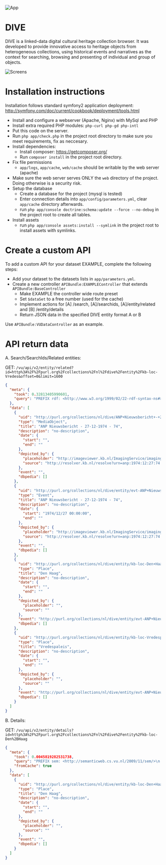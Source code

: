 ![App](http://dive.frontwise.com/apple-touch-icon.png)

DIVE
=====================

DIVE is a linked-data digital cultural heritage collection browser. It was developed to provide innovative access to heritage objects from heterogeneous collections, using historical events and narratives as the context for searching, browsing and presenting of individual and group of objects.

![Screens](https://frontwise.com/uploads/DIVE/Devices.png)


Installation instructions
=========================

Installation follows standard symfony2 application deployment: http://symfony.com/doc/current/cookbook/deployment/tools.html

* Install and configure a webserver (Apache, Nginx) with MySql and PHP
* Install extra required PHP modules: `php-curl php-gd php-intl`
* Put this code on the server.
* Run `php app/check.php` in the project root directory to make sure you meet requirements, fix as neccesary.
* Install dependencies:
    * Install composer: https://getcomposer.org/
    * Run `composer install` in the project root directory.
* Fix file permissions
    * `app/logs`, `app/cache`, `web/cache` should be writable by the web server (apache)
* Make sure the web server serves ONLY the `web` directory of the project. Doing otherwise is a security risk.
* Setup the database
    * Create a database for the project (mysql is tested)
    * Enter connection details into `app/config/parameters.yml`, clear `app/cache` directory afterwards.
    * run `php app/console doctrine:schema:update --force --no-debug` in the project root to create all tables.
* Install assets
	* run `php app/console assets:install --symlink` in the project root to install assets with symlinks.

Create a custom API
=========================

To add a custom API for your dataset EXAMPLE, complete the following steps:

* Add your dataset to the datasets lists in `app/parameters.yml`.
* Create a new controller `APIBundle:EXAMPLEController` that extends `APIBundle:BaseController`
	* Make EXAMPLE the controller wide route preset
	* Set `$dataSet` to a free number (used for the cache)
	* Implement actions for [A] /search, [A]/searchids, [A]/entity/related and [B] /entity/details
	* Return JSON data in the specified DIVE entity format A or B

Use `APIBundle:VUDataController` as an example.


API return data
=========================

A. Search/SearchIds/Related entities:

GET: `/vu/api/v2/entity/related?id=http%3A%2F%2Fpurl.org%2Fcollections%2Fnl%2Fdive%2Fentity%2Fkb-loc-Vredes&offset=0&limit=1600`

```json
{
  "meta": {
    "took": 0.32813405990601,
    "query": "PREFIX rdf: <http://www.w3.org/1999/02/22-rdf-syntax-ns#>\n    PREFIX rdfs: <http://www.w3.org/2000/01/rdf-schema#>\n    PREFIX sem: <http://semanticweb.cs.vu.nl/2009/11/sem/>\n    PREFIX dive: <http://purl.org/collections/nl/dive/>\n    PREFIX skos: <http://www.w3.org/2004/02/skos/core#>\n    SELECT DISTINCT ?entity ?type (SAMPLE(?aevent) AS ?event) (SAMPLE(?asource) AS ?source) (SAMPLE(?aplaceholder) AS ?placeholder) (SAMPLE(?alabel) as ?label) (SAMPLE(?atimestamp) as ?timestamp) (SAMPLE(?adbpediaType) AS ?dbpediaType)\n    WHERE {\n      {\n        { SELECT DISTINCT ?entity ?aevent WHERE {\n          { <http://purl.org/collections/nl/dive/entity/kb-loc-Vredes> (owl:sameAs*|^owl:sameAs*) ?same.\n          ?same (dive:isRelatedTo|^dive:isRelatedTo) ?entity.\n        } UNION{\n          <http://purl.org/collections/nl/dive/entity/kb-loc-Vredes> (dive:isRelatedTo|^dive:isRelatedTo) ?entity.\n        } UNION{\n          <http://purl.org/collections/nl/dive/entity/kb-loc-Vredes> (dive:depictedBy|^dive:depictedBy) ?entity.\n        } UNION{\n          <http://purl.org/collections/nl/dive/entity/kb-loc-Vredes> (dive:isRelatedTo|^dive:isRelatedTo) ?aevent.\n          ?aevent rdf:type sem:Event.\n          ?aevent (dive:isRelatedTo|^dive:isRelatedTo) ?entity.\n        } UNION{\n          <http://purl.org/collections/nl/dive/entity/kb-loc-Vredes> (owl:sameAs*|^owl:sameAs*) ?same.\n          ?same (dive:isRelatedTo|^dive:isRelatedTo) ?aevent.\n          ?aevent rdf:type sem:Event.\n          ?aevent (dive:isRelatedTo|^dive:isRelatedTo) ?entity.\n        }\n      } GROUP BY ?entity ?aevent\n    }\n    FILTER(?entity != <http://purl.org/collections/nl/dive/entity/kb-loc-Vredes>)\n    ?entity rdf:type ?type.\n    FILTER(?type=sem:Actor || ?type = sem:Place || ?type = sem:Event || ?type = dive:Person || ?type = skos:Concept || ?type=dive:MediaObject)\n    OPTIONAL { ?entity rdfs:label ?alabel. }\n    OPTIONAL { ?entity dive:depictedBy ?adepict. ?adepict dive:source ?asource. ?adepict dive:placeholder ?aplaceholder.}\n    OPTIONAL { ?entity dive:source ?asource. ?entity dive:placeholder ?aplaceholder.}\n    OPTIONAL { ?entity dive:hasTimeStamp ?atimestamp }\n    OPTIONAL { ?entity dive:dbpediaType ?adbpediatype }\n  }\n}\nGROUP BY ?entity ?type\nORDER BY ASC(?event) ASC(?timestamp) OFFSET 0 LIMIT 1600"
  },
  "data": [
    {
      "uid": "http://purl.org/collections/nl/dive/ANP+Nieuwsbericht+-+27-12-1974+-+74",
      "type": "MediaObject",
      "title": "ANP Nieuwsbericht - 27-12-1974 - 74",
      "description": "no-description",
      "date": {
        "start": "",
        "end": ""
      },
      "depicted_by": {
        "placeholder": "http://imageviewer.kb.nl/ImagingService/imagingService?id=http://resources51.kb.nl/anp/data/1974/1974_12/jpeg/anp_1974-12-27_74_access.jpg&zoom=0.20&useresolver=false",
        "source": "http://resolver.kb.nl/resolve?urn=anp:1974:12:27:74:mpeg21"
      },
      "event": "",
      "dbpedia": []
    },
    {
      "uid": "http://purl.org/collections/nl/dive/entity/evt-ANP+Nieuwsbericht+-+27-12-1974+-+74",
      "type": "Event",
      "title": "ANP Nieuwsbericht - 27-12-1974 - 74",
      "description": "no-description",
      "date": {
        "start": "1974/12/27 00:00:00",
        "end": ""
      },
      "depicted_by": {
        "placeholder": "http://imageviewer.kb.nl/ImagingService/imagingService?id=http://resources51.kb.nl/anp/data/1974/1974_12/jpeg/anp_1974-12-27_74_access.jpg&zoom=0.20&useresolver=false",
        "source": "http://resolver.kb.nl/resolve?urn=anp:1974:12:27:74:mpeg21"
      },
      "event": "",
      "dbpedia": []
    },
    {
      "uid": "http://purl.org/collections/nl/dive/entity/kb-loc-Den+Haag",
      "type": "Place",
      "title": "Den Haag",
      "description": "no-description",
      "date": {
        "start": "",
        "end": ""
      },
      "depicted_by": {
        "placeholder": "",
        "source": ""
      },
      "event": "http://purl.org/collections/nl/dive/entity/evt-ANP+Nieuwsbericht+-+27-12-1974+-+74",
      "dbpedia": []
    },
    {
      "uid": "http://purl.org/collections/nl/dive/entity/kb-loc-Vredespaleis",
      "type": "Place",
      "title": "Vredespaleis",
      "description": "no-description",
      "date": {
        "start": "",
        "end": ""
      },
      "depicted_by": {
        "placeholder": "",
        "source": ""
      },
      "event": "http://purl.org/collections/nl/dive/entity/evt-ANP+Nieuwsbericht+-+27-12-1974+-+74",
      "dbpedia": []
    }
  ]
}
```

B. Details:

GET: `/vu/api/v2/entity/details?id=http%3A%2F%2Fpurl.org%2Fcollections%2Fnl%2Fdive%2Fentity%2Fkb-loc-Den%2BHaag`

```json
{
  "meta": {
    "took": 0.0045819282531738,
    "query": "PREFIX sem: <http://semanticweb.cs.vu.nl/2009/11/sem/>\n    PREFIX dive: <http://purl.org/collections/nl/dive/>\n    PREFIX rdfs: <http://www.w3.org/2000/01/rdf-schema#>\n    SELECT DISTINCT ?label ?description ?link ?timestamp ?type (SAMPLE(?adbpediatype) AS ?dbpediatype) (SAMPLE(?aplaceholder) AS ?placeholder) (SAMPLE(?asource) AS ?source) WHERE {\n     <http://purl.org/collections/nl/dive/entity/kb-loc-Den+Haag> rdfs:label ?label.\n     <http://purl.org/collections/nl/dive/entity/kb-loc-Den+Haag> rdf:type ?type.\n     FILTER(?type=sem:Actor || ?type = sem:Place || ?type = sem:Event || ?type = dive:Person || ?type = skos:Concept || ?type=dive:MediaObject)\n     OPTIONAL { <http://purl.org/collections/nl/dive/entity/kb-loc-Den+Haag> dc:description|dcterms:abstract|dcterms:description ?description. }\n     OPTIONAL { <http://purl.org/collections/nl/dive/entity/kb-loc-Den+Haag> dive:hasExternalLink ?link. FILTER(str(?link) != \"\") }\n     OPTIONAL { <http://purl.org/collections/nl/dive/entity/kb-loc-Den+Haag> dive:depictedBy ?adepict. ?adepict dive:source ?asource. ?adepict dive:placeholder ?aplaceholder.}\n     OPTIONAL { <http://purl.org/collections/nl/dive/entity/kb-loc-Den+Haag> dive:source ?asource. ?entity dive:placeholder ?aplaceholder.}\n     OPTIONAL { <http://purl.org/collections/nl/dive/entity/kb-loc-Den+Haag> rdf:type sem:Event. <http://purl.org/collections/nl/dive/entity/kb-loc-Den+Haag> dive:hasTimeStamp ?timestamp }\n     OPTIONAL { <http://purl.org/collections/nl/dive/entity/kb-loc-Den+Haag> dive:dbpediaType ?adbpediatype }\n   } GROUP BY ?label ?description ?link ?timestamp ?type LIMIT 1",
    "fromCache": true
  },
  "data": [
    {
      "uid": "http://purl.org/collections/nl/dive/entity/kb-loc-Den+Haag",
      "type": "Place",
      "title": "Den Haag",
      "description": "no-description",
      "date": {
        "start": "",
        "end": ""
      },
      "depicted_by": {
        "placeholder": "",
        "source": ""
      },
      "event": "",
      "dbpedia": []
    }
  ]
}
```
